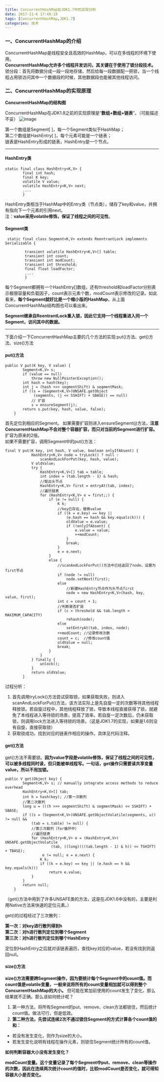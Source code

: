 ```yaml
---
title: ConcurrentHashMap在JDK1.7中的实现分析
date: 2017-11-6 17:48:18
tags: [ConcurrentHashMap,JDK1.7]
categories: 技术
---
```

### 一、ConcurrentHashMap的介绍
ConcurrentHashMap是线程安全且高效的HashMap，可以在多线程的环境下使用。  
**ConcurrentHashMap允许多个线程并发访问，其关键在于使用了锁分段技术。**   
锁分段：首先将数据分成一段一段地存储，然后给每一段数据配一把锁，当一个线程占用锁访问其中一个数据段的时候，其他数据段也能被其他线程访问。

### 二、ConcurrentHashMap的实现原理
**ConcurrentHashMap的结构图**  

ConcurrentHashMap在JDK1.8之前的实现原理是“**数组+数组+链表**”。（可能描述不妥）
![image](http://osuskkx7k.bkt.clouddn.com/concurrentHashmap.PNG)

  
第一个数组是Segment[ ]，每一个Segment类似于HashMap；  
第二个数组是HashEntry[ ]，每个元素可能是一个链表；  
链表是HashEntry形成的链表，HashEntry是一个节点。

---

#### HashEntry类
```
static final class HashEntry<K,V> {
        final int hash;
        final K key;
        volatile V value;
        volatile HashEntry<K,V> next;
        ....
        }
```
HashEntry类相当于HashMap中的Entry类（节点类），储存了key和value，并拥有指向下一个元素的引用next。  
注：**value采用volatile修饰，保证了线程之间的可见性**。
#### Segment类
```
 static final class Segment<K,V> extends ReentrantLock implements Serializable {
 
         transient volatile HashEntry<K,V>[] table;
         transient int count;
         transient int modCount;
         transient int threshold;
         final float loadFactor; 
         ....
         }
```
每个Segment都拥有一个HashEntry[]数组，还有threshold和loadFactor分别表示极限容量和负载因子，count表示元素个数，modCount表示修改的记录。如此看来，**每个Segment就好比是一个缩小版的HashMap**，从上面ConcurrentHashMap结构图也可以看出来。

**Segment继承自ReentrantLock重入锁，因此它支持一个线程重进入同一个Segment，访问其中的数据。**

---
下面介绍一下ConcurrentHashMap主要的几个方法的实现:put()方法、get()方法、size()方法
#### put()方法

```
public V put(K key, V value) {
        Segment<K,V> s;
        if (value == null)
            throw new NullPointerException();
        int hash = hash(key);
        int j = (hash >>> segmentShift) & segmentMask;
        if ((s = (Segment<K,V>)UNSAFE.getObject
             (segments, (j << SSHIFT) + SBASE)) == null) 
            // 扩容 
            s = ensureSegment(j);
        return s.put(key, hash, value, false);
    }
```
首先定位到相应的Segment。
如果需要扩容则进入ensureSegment(j)方法，**注意ConcurrentHashMap不会对整个容器扩容，而只对当前的Segment进行扩容。**  扩容为原来的2倍。  
如果不需要扩容，调用Segment中的put()方法：
```
final V put(K key, int hash, V value, boolean onlyIfAbsent) {
            HashEntry<K,V> node = tryLock() ? null :
                scanAndLockForPut(key, hash, value);
            V oldValue;
            try {
                HashEntry<K,V>[] tab = table;
                int index = (tab.length - 1) & hash;
                //取出头节点
                HashEntry<K,V> first = entryAt(tab, index);
                //遍历链表
                for (HashEntry<K,V> e = first;;) {
                    if (e != null) {
                        K k;
                        //key已存在，替换value
                        if ((k = e.key) == key ||
                            (e.hash == hash && key.equals(k))) {
                            oldValue = e.value;
                            if (!onlyIfAbsent) {
                                e.value = value;
                                ++modCount;
                            }
                            break;
                        }
                        e = e.next;
                    }
                    else {
                        //scanAndLockForPut()方法中已经返回了node，设置为first节点
                        if (node != null)
                            node.setNext(first);
                        else
                            //新建HashEntry节点作为头节点first
                            node = new HashEntry<K,V>(hash, key, value, first);
                        int c = count + 1;
                        //判断是否扩容
                        if (c > threshold && tab.length < MAXIMUM_CAPACITY)
                            rehash(node);
                        else
                            setEntryAt(tab, index, node);
                        ++modCount; //记录修改次数
                        count = c;  //修改count值
                        oldValue = null;
                        break;
                    }
                }
            } finally {
                unlock();
            }
            return oldValue;
        }

```
过程分析：  

1. 首先调用tryLock()方法尝试获取锁，如果获取失败，则进入scanAndLockForPut()方法，该方法实际上是先自旋一定的次数等待其他线程释放锁。若自旋过程中，其他线程释放了锁，导致本线程直接获得了锁，就避免了本线程进入等待锁的场景，提高了效率。若自旋一定次数后，仍未获取锁，则调用lock方法进入等待锁的场景。（这是JDK1.7的实现，如果是1.6则没有自旋，直接获取锁）
2. 获取锁成功，找到对应的链表作相应的操作。具体见代码注释。

#### get()方法
get()方法不需要锁。**因为value字段是volatile修饰，保证了线程之间的可见性，可以被多线程同时读，但只能被单线程写。一句话，get操作只需要读共享变量value，所以不用加锁。**

```
public V get(Object key) {
        Segment<K,V> s; // manually integrate access methods to reduce overhead
        HashEntry<K,V>[] tab;
        int h = hash(key); //第一次散列
        //第二次散列
        long u = (((h >>> segmentShift) & segmentMask) << SSHIFT) + SBASE;
        if ((s = (Segment<K,V>)UNSAFE.getObjectVolatile(segments, u)) != null &&
            (tab = s.table) != null) {
            //第三次散列（for循环中）
            //遍历链表
            for (HashEntry<K,V> e = (HashEntry<K,V>) UNSAFE.getObjectVolatile
                     (tab, ((long)(((tab.length - 1) & h)) << TSHIFT) + TBASE);
                 e != null; e = e.next) {
                K k;
                if ((k = e.key) == key || (e.hash == h && key.equals(k)))
                    return e.value;
            }
        }
        return null;
    }

```
（get()方法中用到了许多UNSAFE类的方法，这是在JDK1.6中没有的，主要是利用Native方法来快速的定位元素。）  

get()的过程经过了三次散列：  

**第一次：对key进行散列得到h  
第二次：对h进行散列定位到哪个Segment  
第三次：对h进行散列定位到哪个HashEntry** 

定位到HashEntry之后就对该链表遍历，查找key对应的value，若没有找到则返回null。  

#### size()方法
**size()方法需要跨Segment操作，因为要统计每个Segment中的count值。而count值是volatile变量，一般来说将所有的count变量相加就可以得到整个ConcurrentHashMap的大小。** 但可能在累加前使用的count发生了变化，那么结果就不正确。那么该如何统计呢？
1. 第一种方法，将所有Segment的put、remove、clean方法都锁住，然后统计count值。做法可行，但是低效。
2. **第二种方法，先尝试连续2次不通过锁住Segment的方式计算各个count值的和：**
-  若没有发生变化，则作为size的大小。
-  若发生变化说明有线程在操作元素，则锁住Segment统计所有的count值。


**如何判断容器大小没有发生变化？**   

**modCount变量。这个变量记录了每个Segment中put、remove、clean等操作的次数，因此在连续两次统计count的值时，比较modCount是否变化，就可得知容器大小是否变化。**